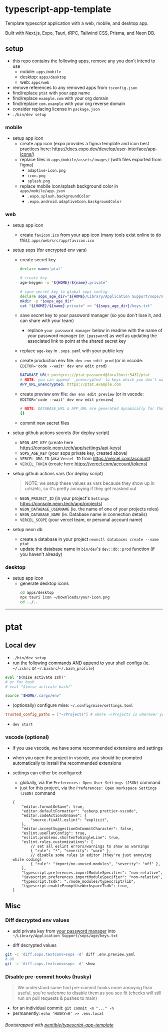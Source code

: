 # typescript-app-template

Template typescript application with a web, mobile, and desktop app.

Built with Next.js, Expo, Tauri, tRPC, Tailwind CSS, Prisma, and Neon DB.

## setup

- this repo contains the following apps, remove any you don't intend to use
    - mobile: `apps/mobile`
    - desktop: `apps/desktop`
    - web: `apps/web`
- remove references to any removed apps from `tsconfig.json`
- find/replace `ptat` with your app name
- find/replace `example.com` with your org domain
- find/replace `com.example` with your org reverse domain
- consider replacing license in `package.json`
- `./bin/dev setup`

### mobile

- setup app icon
    - create app icon (expo provides a figma template and icon best practices
      here: https://docs.expo.dev/develop/user-interface/app-icons/)
    - replace files in `apps/mobile/assets/images/` (with files exported from
      figma)
        - `adaptive-icon.png`
        - `icon.png`
        - `splash.png`
    - replace mobile icon/splash background color in `apps/mobile/app.json`
        - `.expo.splash.backgroundColor`
        - `.expo.android.adaptiveIcon.backgroundColor`

### web

- setup app icon

    - create `favicon.ico` from your app icon (many tools exist online to do
      this): `apps/web/src/app/favicon.ico`

- setup sops (for encrypted env vars)

    - create secret key

        ```bash
        declare name='ptat'
        
        # create key
        age-keygen -o "${HOME}/${name}.private"
        
        # save secret key to global sops config
        declare sops_age_dir="${HOME}/Library/Application Support/sops/age"
        mkdir -p "$sops_age_dir"
        cat "${HOME}/${name}.private" >> "${sops_age_dir}/keys.txt"
        ```

    - save secret key to your password manager (so you don't lose it, and can
      share with your team)

        - replace `your password manager` below in readme with the name of your
          password manager (ie. `1password`) as well as updating the associated
          link to point at the shared secret key

    - replace `age-key` in `.sops.yaml` with your public key

    - create production env file: `dev env edit prod` (or in vscode:
      `EDITOR='code --wait' dev env edit prod`)

        ```yaml
        DATABASE_URL: postgres://ptat:password@localhost:5432/ptat
        # NOTE: you can append `_unencrypted` to keys which you don't want encrypted
        APP_URL_unencrypted: https://ptat.example.com
        ```

    - create preview env file: `dev env edit preview` (or in vscode:
      `EDITOR='code --wait' dev env edit preview`)

        ```yaml
        # NOTE: DATABASE_URL & APP_URL are generated dynamically for the preview env and don't need to be here, thus you can just enter `{}` until you have actual envs to enter
        {}
        ```

    - commit new secret files

- setup github actions secrets (for deploy script)
    - `NEON_API_KEY` (create here
      https://console.neon.tech/app/settings/api-keys)
    - `SOPS_AGE_KEY` (your sops private key, created above)
    - `VERCEL_ORG_ID` (aka `Vercel ID` from https://vercel.com/account)
    - `VERCEL_TOKEN` (create here https://vercel.com/account/tokens)
- setup github actions vars (for deploy script)

    > NOTE: we setup these values as vars because they show up in urls/etc, so
    > it's pretty annoying if they get masked out

    - `NEON_PROJECT_ID` (in your project's `Settings`
      https://console.neon.tech/app/projects)
    - `NEON_DATABASE_USERNAME` (ie. the name of one of your projects roles)
    - `NEON_DATABASE_NAME` (ie. Database name in connection details)
    - `VERCEL_SCOPE` (your vercel team, or personal account name)

- setup neon db
    - create a database in your project `neonctl databases create --name ptat`
    - update the database name in `bin/dev`'s `dev::db::prod` function (if you
      haven't already)

### desktop

- setup app icon
    - generate desktop icons
        ```bash
        cd apps/desktop
        npx tauri icon ~/Downloads/your-icon.png
        cd ../..
        ```

---

# ptat

## Local dev

- `./bin/dev setup`
- run the following commands AND append to your shell configs (ie. `~/.zshrc` or
  `~/.bashrc`/`~/.bash_profile`)

```bash
eval "$(mise activate zsh)"
# or for bash
# eval "$(mise activate bash)"

source "$HOME/.cargo/env"
```

- (optionally) configure mise: `~/.config/mise/settings.toml`

```toml
trusted_config_paths = ["~/Projects"] # where ~/Projects is wherever you clone your repos
```

- `dev start`

### vscode (optional)

- if you use vscode, we have some recommended extensions and settings
- when you open the project in vscode, you should be prompted automatically to
  install the recommended extensions
- settings can either be configured:

    - globally, via the `Preferences: Open User Settings (JSON)` command
    - just for this project, via the
      `Preferences: Open Workspace Settings (JSON)` command

    ```jsonc
    {
        "editor.formatOnSave": true,
        "editor.defaultFormatter": "esbenp.prettier-vscode",
        "editor.codeActionsOnSave": {
            "source.fixAll.eslint": "explicit",
        },
        "editor.acceptSuggestionOnCommitCharacter": false,
        "eslint.useFlatConfig": true,
        "eslint.problems.shortenToSingleLine": true,
        "eslint.rules.customizations": [
            // set all eslint errors/warnings to show as warnings
            { "rule": "*", "severity": "warn" },
            // disable some rules in editor (they're just annoying while coding)
            { "rule": "import/no-unused-modules", "severity": "off" },
        ],
        "typescript.preferences.importModuleSpecifier": "non-relative",
        "javascript.preferences.importModuleSpecifier": "non-relative",
        "typescript.tsdk": "./node_modules/typescript/lib",
        "typescript.enablePromptUseWorkspaceTsdk": true,
    }
    ```

## Misc

### Diff decrypted env values

- add private key from <!-- TODO: replace name/link  -->
  [your password manager](https://start.1password.com/open) into
  `~/Library/Application Support/sops/age/keys.txt`

- diff decrypted values

```bash
git -c 'diff.sops.textconv=sops -d' diff .env.preview.yaml
# OR
git -c 'diff.sops.textconv=sops -d' show
```

### Disable pre-commit hooks (husky)

> We understand some find pre-commit hooks more annoying than useful, you're
> welcome to disable them as you see fit (checks will still run on pull requests
> & pushes to main)

- for an individual commit: `git commit -m "..." -n`
- permanently: `echo 'HUSKY=0' >> .env.local`

###### Bootstrapped with [pentible/typescript-app-template](https://github.com/pentible/typescript-app-template)
